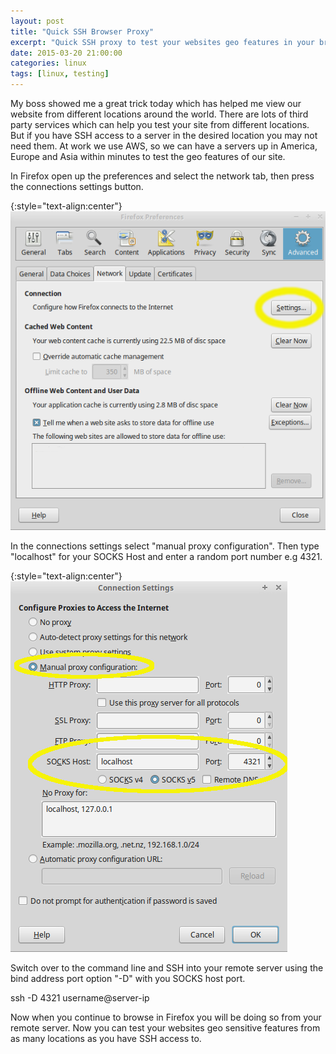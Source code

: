 ```yaml
---
layout: post
title: "Quick SSH Browser Proxy"
excerpt: "Quick SSH proxy to test your websites geo features in your browser."
date: 2015-03-20 21:00:00
categories: linux
tags: [linux, testing]
---
```

My boss showed me a great trick today which has helped me view our website from different locations around the world. There are lots of third party services which can help you test your site from different locations. But if you have SSH access to a server in the desired location you may not need them. At work we use AWS, so we can have a servers up in America, Europe and Asia within minutes to test the geo features of our site.  

In Firefox open up the preferences and select the network tab, then press the connections settings button.   

{:style="text-align:center"}
![Firefox preferences network tab](/images/network.png "Firefox preferences network tab")  

In the connections settings select "manual proxy configuration". Then type "localhost" for your SOCKS Host and enter a random port number e.g 4321.  

{:style="text-align:center"}
![Firefox preferences proxy settings](/images/proxy.png "Firefox preferences proxy settings")

Switch over to the command line and SSH into your remote server using the bind address port option "-D" with you SOCKS host port.   

ssh -D 4321 username@server-ip   

Now when you continue to browse in Firefox you will be doing so from your remote server. Now you can test your websites geo sensitive features from as many locations as you have SSH access to.   

